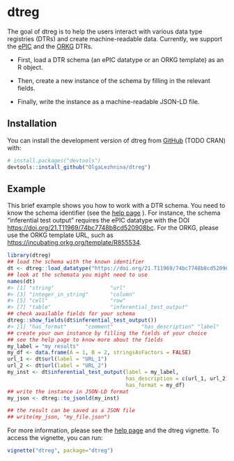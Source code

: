 
<!-- README.md is generated from README.Rmd. Please edit that file -->

# dtreg

<!-- badges: start -->
<!-- badges: end -->

The goal of dtreg is to help the users interact with various data type
registries (DTRs) and create machine-readable data. Currently, we
support the [ePIC](https://fc4e-t4-3.github.io/) and the
[ORKG](https://orkg.org/) DTRs.

- First, load a DTR schema (an ePIC datatype or an ORKG template) as an
  R object.

- Then, create a new instance of the schema by filling in the relevant
  fields.

- Finally, write the instance as a machine-readable JSON-LD file.

## Installation

You can install the development version of dtreg from
[GitHub](https://github.com/) (TODO CRAN) with:

``` r
# install.packages("devtools")
devtools::install_github("OlgaLezhnina/dtreg")
```

## Example

This brief example shows you how to work with a DTR schema. You need to
know the schema identifier (see the [help
page](https://orkg.org/help-center/article/47/reborn_articles) ). For
instance, the schema “inferential test output” requires the ePIC
datatype with the DOI <https://doi.org/21.T11969/74bc7748b8cd520908bc>.
For the ORKG, please use the ORKG template URL, such as
<https://incubating.orkg.org/template/R855534>.

``` r
library(dtreg)
## load the schema with the known identifier
dt <- dtreg::load_datatype("https://doi.org/21.T11969/74bc7748b8cd520908bc")
## look at the schemata you might need to use
names(dt)
#> [1] "string"                  "url"                    
#> [3] "integer_in_string"       "column"                 
#> [5] "cell"                    "row"                    
#> [7] "table"                   "inferential_test_output"
## check available fields for your schema
dtreg::show_fields(dt$inferential_test_output())
#> [1] "has_format"      "comment"         "has_description" "label"
## create your own instance by filling the fields of your choice
## see the help page to know more about the fields
my_label = "my results"
my_df <- data.frame(A = 1, B = 2, stringsAsFactors = FALSE)
url_1 <- dt$url(label = "URL_1")
url_2 <- dt$url(label = "URL_2")
my_inst <- dt$inferential_test_output(label = my_label,
                                      has_description = c(url_1, url_2),
                                      has_format = my_df)
## write the instance in JSON-LD format
my_json <- dtreg::to_jsonld(my_inst)

## the result can be saved as a JSON file
## write(my_json, "my_file.json")
```

For more information, please see the [help
page](https://orkg.org/help-center/article/47/reborn_articles) and the
dtreg vignette. To access the vignette, you can run:

``` r
vignette("dtreg", package="dtreg")
```
